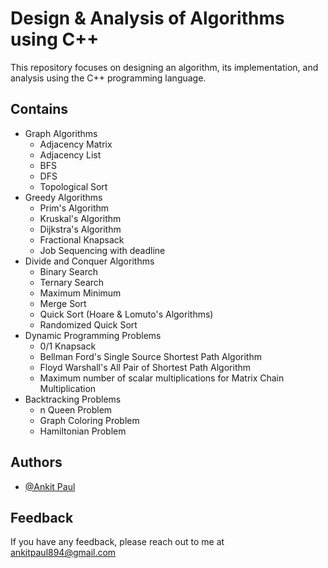 # Design & Analysis of Algorithms using C++

This repository focuses on designing an algorithm, its implementation, and analysis using the C++ programming language.

## Contains

- Graph Algorithms
  - Adjacency Matrix
  - Adjacency List
  - BFS
  - DFS
  - Topological Sort
- Greedy Algorithms
  - Prim's Algorithm
  - Kruskal's Algorithm
  - Dijkstra's Algorithm
  - Fractional Knapsack
  - Job Sequencing with deadline
- Divide and Conquer Algorithms
  - Binary Search
  - Ternary Search
  - Maximum Minimum
  - Merge Sort
  - Quick Sort (Hoare & Lomuto's Algorithms)
  - Randomized Quick Sort
- Dynamic Programming Problems
  - 0/1 Knapsack
  - Bellman Ford's Single Source Shortest Path Algorithm
  - Floyd Warshall's All Pair of Shortest Path Algorithm
  - Maximum number of scalar multiplications for Matrix Chain Multiplication
- Backtracking Problems
  - n Queen Problem
  - Graph Coloring Problem
  - Hamiltonian Problem 

## Authors

- [@Ankit Paul](https://github.com/Ankit-AP-Paul)

## Feedback

If you have any feedback, please reach out to me at ankitpaul894@gmail.com
